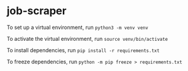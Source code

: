 # job-scraper

To set up a virtual environment, run
`python3 -m venv venv`

To activate the virtual environment, run
`source venv/bin/activate`

To install dependencies, run 
`pip install -r requirements.txt`

To freeze dependencies, run
`python -m pip freeze > requirements.txt`